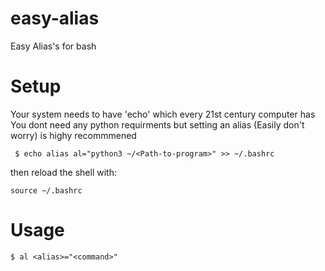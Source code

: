 # easy-alias
Easy Alias's for bash

# Setup
Your system needs to have 'echo' which every 21st century computer has
You dont need any python requirments but setting an alias (Easily don't worry) is highy recommmened

``` $ echo alias al="python3 ~/<Path-to-program>" >> ~/.bashrc```

then reload the shell with:

```source ~/.bashrc```

# Usage
``` $ al <alias>="<command>"  ```
